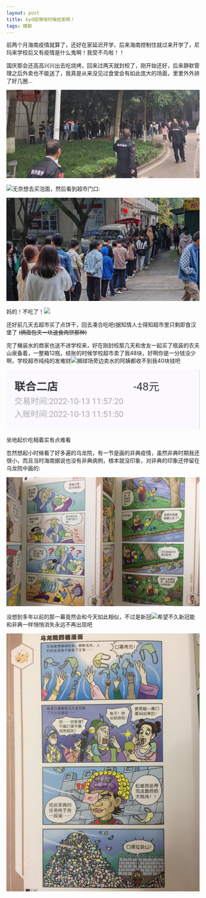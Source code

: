 ```yaml
---
layout: post
title: byd疫情啥时候结束啊！
tags: 瞎聊
---
```


前两个月海南疫情就算了，还好在家延迟开学，后来海南控制住就过来开学了，尼玛来学校后又有疫情是什么鬼啊！我受不鸟啦！！

国庆那会还高高兴兴出去吃烧烤，回来过两天就封校了，刚开始还好，后来静默管理之后外卖也不能送了，我真是从来没见过食堂会有如此庞大的场面，里里外外排了好几圈...

![这么能排？](/usrimg/2022-10-22-sad-1.png)

![](/exp/sweat.gif)无奈想去买泡面，然后看到超市门口:

![还要排队进超市？](/usrimg/2022-10-22-sad-2.png)

妈的！不吃了！![](/exp/neutral.gif)

还好前几天去超市买了点饼干，回去凑合吃吧(据知情人士得知超市里只剩即食汉堡了 ~~(俩面包夹一块速食肉饼那种)~~

完了桶装水的商家也送不进学校来，好在刚封校那几天和舍友一起买了瓶装的农夫山泉备着，一整箱12瓶，结账的时候学校超市卖了我48块，好啊你是一分钱没少啊，学校超市纯纯的发难财![](/exp/despise.gif)搁球场旁边卖水的阿姨都收不到我40块钱吧

![傻逼商家](/usrimg/2022-10-22-sad-3.png)

坐地起价吃相着实有点难看

忽然想起小时候看了好多遍的乌龙院，有一节是画的非典疫情，虽然非典时期我还很小，而且当时海南据说也没有非典病例，根本就没印象，对非典的印象还停留在乌龙院中画的:

![乌龙院](/usrimg/2022-10-22-sad-4.png)

没想到多年以前的那一幕竟然会和今天如此相似，不过是新冠![](/exp/emm.gif)希望不久新冠能和非典一样悄悄消失永远不再出现吧

![乌龙院](/usrimg/2022-10-22-sad-5.png)
